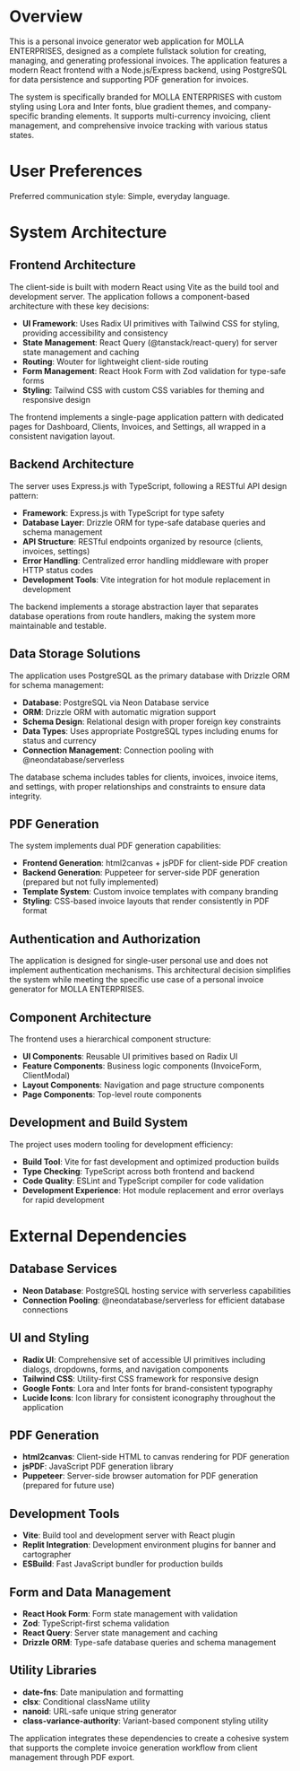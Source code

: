 # Overview

This is a personal invoice generator web application for MOLLA ENTERPRISES, designed as a complete fullstack solution for creating, managing, and generating professional invoices. The application features a modern React frontend with a Node.js/Express backend, using PostgreSQL for data persistence and supporting PDF generation for invoices.

The system is specifically branded for MOLLA ENTERPRISES with custom styling using Lora and Inter fonts, blue gradient themes, and company-specific branding elements. It supports multi-currency invoicing, client management, and comprehensive invoice tracking with various status states.

# User Preferences

Preferred communication style: Simple, everyday language.

# System Architecture

## Frontend Architecture

The client-side is built with modern React using Vite as the build tool and development server. The application follows a component-based architecture with these key decisions:

- **UI Framework**: Uses Radix UI primitives with Tailwind CSS for styling, providing accessibility and consistency
- **State Management**: React Query (@tanstack/react-query) for server state management and caching
- **Routing**: Wouter for lightweight client-side routing
- **Form Management**: React Hook Form with Zod validation for type-safe forms
- **Styling**: Tailwind CSS with custom CSS variables for theming and responsive design

The frontend implements a single-page application pattern with dedicated pages for Dashboard, Clients, Invoices, and Settings, all wrapped in a consistent navigation layout.

## Backend Architecture

The server uses Express.js with TypeScript, following a RESTful API design pattern:

- **Framework**: Express.js with TypeScript for type safety
- **Database Layer**: Drizzle ORM for type-safe database queries and schema management
- **API Structure**: RESTful endpoints organized by resource (clients, invoices, settings)
- **Error Handling**: Centralized error handling middleware with proper HTTP status codes
- **Development Tools**: Vite integration for hot module replacement in development

The backend implements a storage abstraction layer that separates database operations from route handlers, making the system more maintainable and testable.

## Data Storage Solutions

The application uses PostgreSQL as the primary database with Drizzle ORM for schema management:

- **Database**: PostgreSQL via Neon Database service
- **ORM**: Drizzle ORM with automatic migration support
- **Schema Design**: Relational design with proper foreign key constraints
- **Data Types**: Uses appropriate PostgreSQL types including enums for status and currency
- **Connection Management**: Connection pooling with @neondatabase/serverless

The database schema includes tables for clients, invoices, invoice items, and settings, with proper relationships and constraints to ensure data integrity.

## PDF Generation

The system implements dual PDF generation capabilities:

- **Frontend Generation**: html2canvas + jsPDF for client-side PDF creation
- **Backend Generation**: Puppeteer for server-side PDF generation (prepared but not fully implemented)
- **Template System**: Custom invoice templates with company branding
- **Styling**: CSS-based invoice layouts that render consistently in PDF format

## Authentication and Authorization

The application is designed for single-user personal use and does not implement authentication mechanisms. This architectural decision simplifies the system while meeting the specific use case of a personal invoice generator for MOLLA ENTERPRISES.

## Component Architecture

The frontend uses a hierarchical component structure:

- **UI Components**: Reusable UI primitives based on Radix UI
- **Feature Components**: Business logic components (InvoiceForm, ClientModal)
- **Layout Components**: Navigation and page structure components
- **Page Components**: Top-level route components

## Development and Build System

The project uses modern tooling for development efficiency:

- **Build Tool**: Vite for fast development and optimized production builds
- **Type Checking**: TypeScript across both frontend and backend
- **Code Quality**: ESLint and TypeScript compiler for code validation
- **Development Experience**: Hot module replacement and error overlays for rapid development

# External Dependencies

## Database Services

- **Neon Database**: PostgreSQL hosting service with serverless capabilities
- **Connection Pooling**: @neondatabase/serverless for efficient database connections

## UI and Styling

- **Radix UI**: Comprehensive set of accessible UI primitives including dialogs, dropdowns, forms, and navigation components
- **Tailwind CSS**: Utility-first CSS framework for responsive design
- **Google Fonts**: Lora and Inter fonts for brand-consistent typography
- **Lucide Icons**: Icon library for consistent iconography throughout the application

## PDF Generation

- **html2canvas**: Client-side HTML to canvas rendering for PDF generation
- **jsPDF**: JavaScript PDF generation library
- **Puppeteer**: Server-side browser automation for PDF generation (prepared for future use)

## Development Tools

- **Vite**: Build tool and development server with React plugin
- **Replit Integration**: Development environment plugins for banner and cartographer
- **ESBuild**: Fast JavaScript bundler for production builds

## Form and Data Management

- **React Hook Form**: Form state management with validation
- **Zod**: TypeScript-first schema validation
- **React Query**: Server state management and caching
- **Drizzle ORM**: Type-safe database queries and schema management

## Utility Libraries

- **date-fns**: Date manipulation and formatting
- **clsx**: Conditional className utility
- **nanoid**: URL-safe unique string generator
- **class-variance-authority**: Variant-based component styling utility

The application integrates these dependencies to create a cohesive system that supports the complete invoice generation workflow from client management through PDF export.